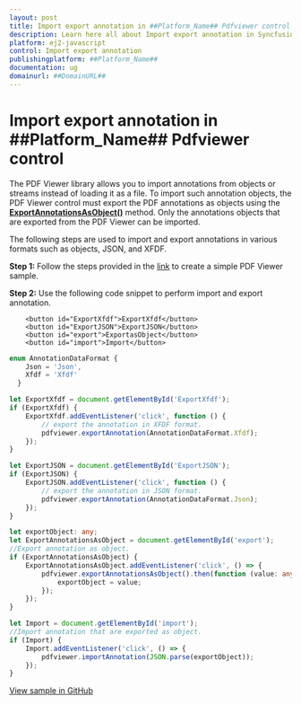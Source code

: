 ```yaml
---
layout: post
title: Import export annotation in ##Platform_Name## Pdfviewer control | Syncfusion
description: Learn here all about Import export annotation in Syncfusion ##Platform_Name## Pdfviewer control of Syncfusion Essential JS 2 and more.
platform: ej2-javascript
control: Import export annotation
publishingplatform: ##Platform_Name##
documentation: ug
domainurl: ##DomainURL##
---
```


# Import export annotation in ##Platform_Name## Pdfviewer control

The PDF Viewer library allows you to import annotations from objects or streams instead of loading it as a file. To import such annotation objects, the PDF Viewer control must export the PDF annotations as objects using the [**ExportAnnotationsAsObject()**](https://ej2.syncfusion.com/documentation/api/pdfviewer/#exportannotationsasobject) method. Only the annotations objects that are exported from the PDF Viewer can be imported.

The following steps are used to import and export annotations in various formats such as objects, JSON, and XFDF.

**Step 1:** Follow the steps provided in the [link](https://ej2.syncfusion.com/documentation/pdfviewer/getting-started/) to create a simple PDF Viewer sample.

**Step 2:** Use the following code snippet to perform import and export annotation.

```
    <button id="ExportXfdf">ExportXfdf</button>
    <button id="ExportJSON">ExportJSON</button>
    <button id="export">ExportasObject</button>
    <button id="import">Import</button>
```

```ts
enum AnnotationDataFormat {
    Json = 'Json',
    Xfdf = 'Xfdf'
  }

let ExportXfdf = document.getElementById('ExportXfdf');
if (ExportXfdf) {
    ExportXfdf.addEventListener('click', function () {
        // export the annotation in XFDF format.
        pdfviewer.exportAnnotation(AnnotationDataFormat.Xfdf);
    });
}

let ExportJSON = document.getElementById('ExportJSON');
if (ExportJSON) {
    ExportJSON.addEventListener('click', function () {
        // export the annotation in JSON format.
        pdfviewer.exportAnnotation(AnnotationDataFormat.Json);
    });
}

let exportObject: any;
let ExportAnnotationsAsObject = document.getElementById('export');
//Export annotation as object.
if (ExportAnnotationsAsObject) {
    ExportAnnotationsAsObject.addEventListener('click', () => {
        pdfviewer.exportAnnotationsAsObject().then(function (value: any) {
            exportObject = value;
        });
    });
}

let Import = document.getElementById('import');
//Import annotation that are exported as object.
if (Import) {
    Import.addEventListener('click', () => {
        pdfviewer.importAnnotation(JSON.parse(exportObject));
    });
}

```

[View sample in GitHub](https://github.com/SyncfusionExamples/typescript-pdf-viewer-examples/tree/master/How%20to)